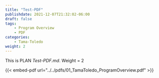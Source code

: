 ```yaml
---
title: "Test-PDF"
publishdate: 2021-12-07T21:32:02-06:00
draft: false
tags:
    - Program Overview
    - PDF
categories:
    - Tama-Toledo
weight: 2
---
```

This is PLAN _Test-PDF.md_.   Weight = 2

{{< embed-pdf url="../../pdfs/01_TamaToledo_ProgramOverview.pdf" >}}
